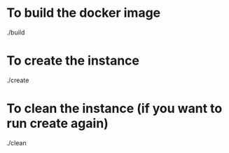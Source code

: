 

# To build the docker image 

./build

# To create the instance

./create


# To clean the instance  (if you want to run create again)

./clean
